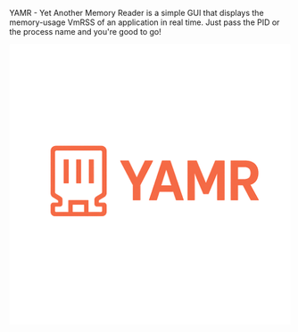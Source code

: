 
YAMR - Yet Another Memory Reader is a simple GUI that displays the memory-usage VmRSS
of an application in real time. Just pass the PID or the process name and you're good to go!


![Alt Text](assets/yamr.png)

